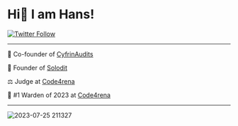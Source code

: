 # Hi👋 I am Hans!

[![Twitter Follow](https://img.shields.io/twitter/follow/hansfriese?style=social)](https://www.twitter.com/hansfriese)

---
💼 Co-founder of [CyfrinAudits](https://www.cyfrin.io/)

💼 Founder of [Solodit](https://solodit.xyz)

⚖️ Judge at [Code4rena](https://code4rena.com)

🥇 #1 Warden of 2023 at [Code4rena](https://code4rena.com/@hansfriese)

---
![2023-07-25 211327](https://github.com/hansfriese/hansfriese/assets/45533148/053aff0d-d438-4ce4-a899-296597924ccf)
